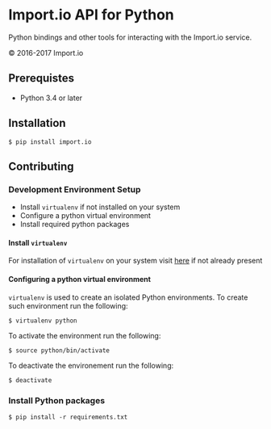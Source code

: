 Import.io API for Python
========================

Python bindings and other tools for interacting with the Import.io service.

<!--
[![Build Status](https://travis-ci.org/dgwartney-io/import-io-api-python.svg?branch=master)](https://travis-ci.org/dgwartney-io/import-io-api-python)
-->

© 2016-2017 Import.io

Prerequistes
------------

- Python 3.4 or later

Installation
------------

```
$ pip install import.io
```

Contributing
------------

### Development Environment Setup

- Install `virtualenv` if not installed on your system
- Configure a python virtual environment
- Install required python packages

#### Install `virtualenv`

For installation of `virtualenv` on your system visit [here](https://virtualenv.pypa.io/en/stable/installation/)
if not already present

#### Configuring a python virtual environment

`virtualenv` is used to create an isolated Python environments. To create such environment run the following:

```
$ virtualenv python
```

To activate the environment run the following:

```
$ source python/bin/activate
```

To deactivate the environement run the following:

```
$ deactivate
```

### Install Python packages

```
$ pip install -r requirements.txt
```

